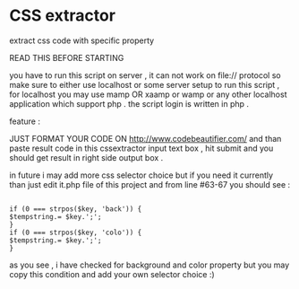 # CSS extractor
extract css code with specific property

READ THIS BEFORE STARTING

you have to run this script on server , it can not work on file:// protocol so make sure to either use localhost or some server setup to run this script , for localhost you may use mamp OR xaamp or wamp or any other localhost application which support php . the script login is written in php .

feature : 

JUST FORMAT YOUR CODE ON http://www.codebeautifier.com/ and than paste result code in this cssextractor input text box , hit submit and you should get result in right side output box .

in future i may add more css selector choice but if you need it currently than just edit it.php file of this project and from line #63-67 you should see :

<code>
if (0 === strpos($key, 'back')) {
$tempstring.= $key.';';
}
if (0 === strpos($key, 'colo')) {
$tempstring.= $key.';';
}
</code>

as you see , i have checked for background and color property but you may copy this condition and add your own selector choice :)
